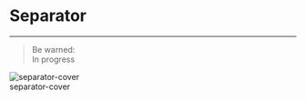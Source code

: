 
# Separator

---

> Be warned:  
> In progress

  
![separator-cover](https://studio-assets.supernova.io/design-systems/27883/ffa46a38-5108-4c4c-ae32-6ec7cb7b6ea5.png)  
separator-cover  
